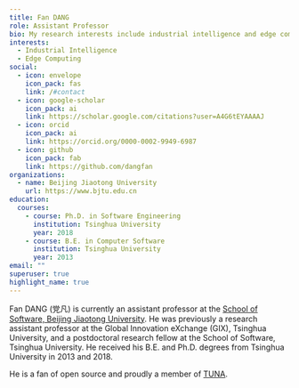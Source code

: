 ```yaml
---
title: Fan DANG
role: Assistant Professor
bio: My research interests include industrial intelligence and edge computing.
interests:
  - Industrial Intelligence
  - Edge Computing
social:
  - icon: envelope
    icon_pack: fas
    link: /#contact
  - icon: google-scholar
    icon_pack: ai
    link: https://scholar.google.com/citations?user=A4G6tEYAAAAJ
  - icon: orcid
    icon_pack: ai
    link: https://orcid.org/0000-0002-9949-6987
  - icon: github
    icon_pack: fab
    link: https://github.com/dangfan
organizations:
  - name: Beijing Jiaotong University
    url: https://www.bjtu.edu.cn
education:
  courses:
    - course: Ph.D. in Software Engineering
      institution: Tsinghua University
      year: 2018
    - course: B.E. in Computer Software
      institution: Tsinghua University
      year: 2013
email: ""
superuser: true
highlight_name: true
---
```

Fan DANG (党凡) is currently an assistant professor at the [School of Software, Beijing Jiaotong University](http://sse.bjtu.edu.cn). He was previously a research assistant professor at the Global Innovation eXchange (GIX), Tsinghua University, and a postdoctoral research fellow at the School of Software, Tsinghua University. He received his B.E. and Ph.D. degrees from Tsinghua University in 2013 and 2018.

He is a fan of open source and proudly a member of [TUNA](https://tuna.moe/).
